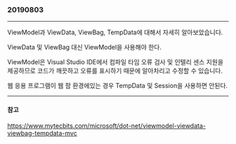 ### 20190803
---

ViewModel과 ViewData, ViewBag, TempData에 대해서 자세히 알아보았습니다.

ViewData 및 ViewBag 대신 ViewModel을 사용해야 한다.

ViewModel은 Visual Studio IDE에서 컴파일 타임 오류 검사 및 인텔리 센스 지원을 제공하므로 코드가 깨끗하고 오류를 표시하기 때문에 알아차리고 수정할 수 있습니다.

웹 응용 프로그램이 웹 팜 환경에있는 경우 TempData 및 Session을 사용하면 안된다.

---
#### 참고

https://www.mytecbits.com/microsoft/dot-net/viewmodel-viewdata-viewbag-tempdata-mvc

